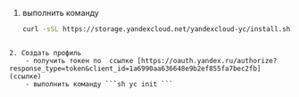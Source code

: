 
1. выполнить команду 
   ```sh 
   curl -sSL https://storage.yandexcloud.net/yandexcloud-yc/install.sh | bash
```

2. Создать профиль
	- получить токен по  ссылке [https://oauth.yandex.ru/authorize?response_type=token&client_id=1a6990aa636648e9b2ef855fa7bec2fb](ссылке)
	- выполнить команду ```sh yc init ```